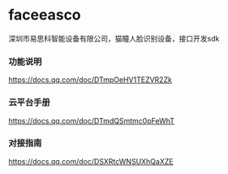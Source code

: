 # faceeasco
深圳市易思科智能设备有限公司，猫瞳人脸识别设备，接口开发sdk

### 功能说明
https://docs.qq.com/doc/DTmpOeHV1TEZVR2Zk
### 云平台手册
https://docs.qq.com/doc/DTmdQSmtmc0pFeWhT
### 对接指南
https://docs.qq.com/doc/DSXRtcWNSUXhQaXZE
